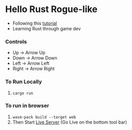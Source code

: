 # Hello Rust Rogue-like

* Following this [tutorial]()
* Learning Rust through game dev

### Controls
* Up -> Arrow Up
* Down -> Arrow Down
* Left -> Arrow Left
* Right -> Arrow Right

### To Run Locally
1. `cargo run`

### To run in browser
1. `wasm-pack build --target web`
2. Then Start [Live Server](https://marketplace.visualstudio.com/items?itemName=ms-vsliveshare.vsliveshare) (Go Live on the bottom tool bar)


